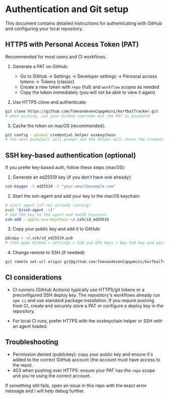 # Authentication and Git setup

This document contains detailed instructions for authenticating with GitHub and configuring your local repository.

## HTTPS with Personal Access Token (PAT)

Recommended for most users and CI workflows.

1. Generate a PAT on GitHub:
   - Go to GitHub → Settings → Developer settings → Personal access tokens → Tokens (classic)
   - Create a new token with `repo` (full) and `workflow` scopes as needed
   - Copy the token immediately (you will not be able to view it again)

2. Use HTTPS clone and authenticate:

```bash
git clone https://github.com/TomvandevenCapgemini/korfbalTracker.git
# when pushing, use your GitHub username and the PAT as password
```

3. Cache the token on macOS (recommended):

```bash
git config --global credential.helper osxkeychain
# the next push/pull will prompt and the helper will store the credential in your keychain
```

## SSH key-based authentication (optional)

If you prefer key-based auth, follow these steps (macOS):

1. Generate an ed25519 key (if you don't have one already):

```bash
ssh-keygen -t ed25519 -C "your.email@example.com"
```

2. Start the ssh-agent and add your key to the macOS keychain:

```bash
# start agent (if not already running)
eval "$(ssh-agent -s)"
# add the key to the agent and macOS keychain
ssh-add --apple-use-keychain ~/.ssh/id_ed25519
```

3. Copy your public key and add it to GitHub:

```bash
pbcopy < ~/.ssh/id_ed25519.pub
# then open GitHub > Settings > SSH and GPG keys > New SSH key and paste
```

4. Change remote to SSH (if needed):

```bash
git remote set-url origin git@github.com:TomvandevenCapgemini/korfbalTracker.git
```

## CI considerations

- CI runners (GitHub Actions) typically use HTTPS/git tokens or a preconfigured SSH deploy key. The repository's workflows already run `npm ci` and use standard package installation. If you require pushing from CI, create and securely store a PAT or configure a deploy key in the repository.

- For local CI runs, prefer HTTPS with the osxkeychain helper or SSH with an agent loaded.

## Troubleshooting

- Permission denied (publickey): copy your public key and ensure it's added to the correct GitHub account (the account must have access to the repo).
- 403 when pushing over HTTPS: ensure your PAT has the `repo` scope and you're using the correct account.

If something still fails, open an issue in this repo with the exact error message and I will help debug further.
